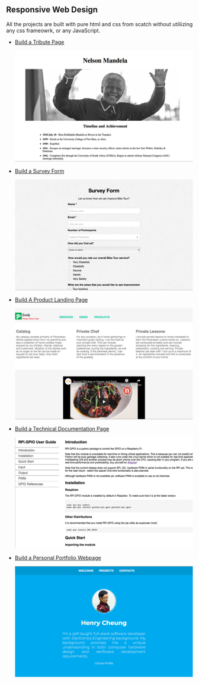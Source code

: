 ## Responsive Web Design

All the projects are built with pure html and css from scatch without utiliizing any css frameowrk, or any JavaScript.

- [Build a Tribute Page](https://github.com/e-tinkers/freecodecamp/blob/master/responsive-web-design/tribute_page)

  [![](https://github.com/e-tinkers/freecodecamp/blob/master/responsive-web-design/personal_portfolio/thumbnails/tribute_page.png)](#)

- [Build a Survey Form](https://github.com/e-tinkers/freecodecamp/blob/master/responsive-web-design/survey_form)

  [![](https://github.com/e-tinkers/freecodecamp/blob/master/responsive-web-design/personal_portfolio/thumbnails/survey_form.png)](#)
- [Build A Product Landing Page](https://github.com/e-tinkers/freecodecamp/blob/master/responsive-web-design/product_landing_page)

  [![](https://github.com/e-tinkers/freecodecamp/blob/master/responsive-web-design/personal_portfolio/thumbnails/landing_page.png)](#)

- [Build a Technical Documentation Page](https://github.com/e-tinkers/freecodecamp/blob/master/responsive-web-design/documentation_page)

  [![](https://github.com/e-tinkers/freecodecamp/blob/master/responsive-web-design/personal_portfolio/thumbnails/technical_documentation.png)](#)

- [Build a Personal Portfolio Webpage](https://e-tinkers.github.io/freecodecamp/responsive-web-design/personal_portfolio)

  [![](https://github.com/e-tinkers/freecodecamp/blob/master/responsive-web-design/personal_portfolio/thumbnails/personal_portfolio.png)](#)
